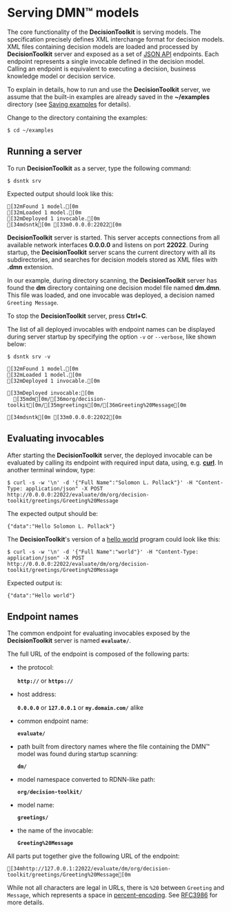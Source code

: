 # Serving DMN™ models

The core functionality of the <span style="font-weight:bold;word-spacing:-0.15rem;">DecisionToolkit</span> is serving <Dmn/> models.
The <Dmn/> specification precisely defines XML interchange format for decision models.
XML files containing decision models are loaded and processed by <span style="font-weight:bold;word-spacing:-0.15rem;">DecisionToolkit</span> server and exposed
as a set of [JSON API](https://jsonapi.org) endpoints.
Each endpoint represents a single invocable defined in the decision model.
Calling an endpoint is equivalent to executing a decision, business knowledge model
or decision service.

To explain in details, how to run and use the <span style="font-weight:bold;word-spacing:-0.15rem;">DecisionToolkit</span> server, we assume
that the built-in examples are already saved in the **~/examples** directory
(see [Saving examples](command-exs.md) for details).

Change to the directory containing the examples:

```shell
$ cd ~/examples
```

## Running a server

To run <span style="font-weight:bold;word-spacing:-0.15rem;">DecisionToolkit</span> as a server, type the following command:

```shell
$ dsntk srv
```

Expected output should look like this:

```ansi
[32mFound 1 model.[0m
[32mLoaded 1 model.[0m
[32mDeployed 1 invocable.[0m
[34mdsntk[0m [33m0.0.0.0:22022[0m
```

<span style="font-weight:bold;word-spacing:-0.15rem;">DecisionToolkit</span> server is started. This server accepts connections from all available network
interfaces **0.0.0.0** and listens on port **22022**. During startup, the <span style="font-weight:bold;word-spacing:-0.15rem;">DecisionToolkit</span> server
scans the current directory with all its subdirectories, and searches for decision models
stored as XML files with **.dmn** extension.

In our example, during directory scanning, the <span style="font-weight:bold;word-spacing:-0.15rem;">DecisionToolkit</span> server has found the **dm** directory
containing one decision model file named **dm.dmn**. This file was loaded, and one invocable was deployed,
a decision named `Greeting Message`.

To stop the <span style="font-weight:bold;word-spacing:-0.15rem;">DecisionToolkit</span> server, press **Ctrl+C**.

The list of all deployed invocables with endpoint names can be displayed during server startup
by specifying the option `-v` or `--verbose`, like shown below:

```shell
$ dsntk srv -v
```

```ansi
[32mFound 1 model.[0m
[32mLoaded 1 model.[0m
[32mDeployed 1 invocable.[0m

[33mDeployed invocable:[0m
  [35mdm[0m/[36morg/decision-toolkit[0m/[35mgreetings[0m/[36mGreeting%20Message[0m

[34mdsntk[0m [33m0.0.0.0:22022[0m
```

## Evaluating invocables

After starting the <span style="font-weight:bold;word-spacing:-0.15rem;">DecisionToolkit</span> server, the deployed invocable can be evaluated by calling
its endpoint with required input data, using, e.g. [**curl**](https://curl.se).
In another terminal window, type:

```shell
$ curl -s -w '\n' -d '{"Full Name":"Solomon L. Pollack"}' -H "Content-Type: application/json" -X POST http://0.0.0.0:22022/evaluate/dm/org/decision-toolkit/greetings/Greeting%20Message
```

The expected output should be:

```ansi
{"data":"Hello Solomon L. Pollack"}
```

The <span style="font-weight:bold;word-spacing:-0.15rem;">DecisionToolkit</span>'s version of a [hello world](https://en.wikipedia.org/wiki/%22Hello,_World!%22_program)
program could look like this:

```shell
$ curl -s -w '\n' -d '{"Full Name":"world"}' -H "Content-Type: application/json" -X POST http://0.0.0.0:22022/evaluate/dm/org/decision-toolkit/greetings/Greeting%20Message
```

Expected output is:

```text
{"data":"Hello world"}
```

## Endpoint names

The common endpoint for evaluating invocables exposed by the <span style="font-weight:bold;word-spacing:-0.15rem;">DecisionToolkit</span> server
is named **`evaluate/`**.

The full URL of the endpoint is composed of the following parts:

- the protocol:

  **`http://`** or **`https://`**

- host address:

  **`0.0.0.0`** or **`127.0.0.1`** or **`my.domain.com/`** alike

- common endpoint name:

  **`evaluate/`**

- path built from directory names where the file containing the DMN™ model was found during startup scanning:

  **`dm/`**

- model namespace converted to RDNN-like path:

  **`org/decision-toolkit/`**

- model name:

  **`greetings/`**

- the name of the invocable:

  **`Greeting%20Message`**

All parts put together give the following URL of the endpoint:

```ansi
[34mhttp://127.0.0.1:22022/evaluate/dm/org/decision-toolkit/greetings/Greeting%20Message[0m
```

While not all characters are legal in URLs, there is `%20` between `Greeting` and `Message`,
which represents a space in [percent-encoding](https://en.wikipedia.org/wiki/Percent-encoding).
See [RFC3986](https://datatracker.ietf.org/doc/html/rfc3986#section-2.4) for more details.
